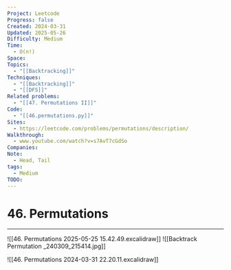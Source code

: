 ```yaml
---
Project: Leetcode
Progress: false
Created: 2024-03-31
Updated: 2025-05-26
Difficulty: Medium
Time:
  - O(n!)
Space: 
Topics:
  - "[[Backtracking]]"
Techniques:
  - "[[Backtracking]]"
  - "[[DFS]]"
Related problems:
  - "[[47. Permutations II]]"
Code:
  - "[[46.permutations.py]]"
Sites:
  - https://leetcode.com/problems/permutations/description/
Walkthrough:
  - www.youtube.com/watch?v=s7AvT7cGdSo
Companies: 
Note:
  - Head, Tail
tags:
  - Medium
TODO: 
---
```

# 46. Permutations
---
![[46. Permutations 2025-05-25 15.42.49.excalidraw]]
![[Backtrack  Permutation _240309_215414.jpg]]

![[46. Permutations 2024-03-31 22.20.11.excalidraw]]